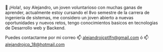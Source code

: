 👋 ¡Hola!, soy Alejandro, un joven voluntarioso con muchas ganas de aprender, actualmente estoy cursando el 8vo semestre de la carrera de ingeniería de sistemas, me considero un joven abierto a nuevas oportunidades y nuevos retos, tengo conocimientos basicos en tecnologias de Desarrollo web y Backend.

Puedes contactarme por mi correo 📫 alejandrojcptlfn@gmail.com ó  📫 alejandrojcp_18@hotmail.com


<!---
AleJCP/AleJCP is a ✨ special ✨ repository because its `README.md` (this file) appears on your GitHub profile.
You can click the Preview link to take a look at your changes.
--->
